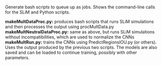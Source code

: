 Generate bash scripts to queue up as jobs. Shows the command-line calls for the SLiM and Python scripts.

**makeMultDataProc.py:** produces bash scripts that runs SLiM simulations and then processes the output using procMultData.py
**makeMultNeutralDataProc.py:** same as above, but runs SLiM simulations without incompatibilities, which are used to normalize the CNNs
**makeMultRun.py:** trains the CNNs using PredictRegionsIOU.py (or others). Uses the output produced by the previous two scripts. The models are also saved and can be loaded to continue training, possibly with other parameters.